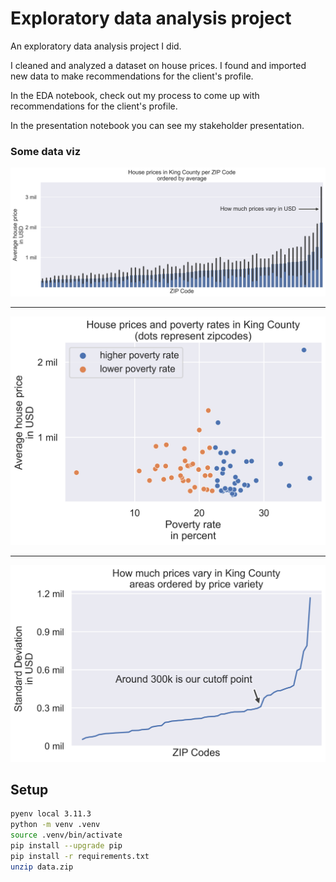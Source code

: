 # Exploratory data analysis project

An exploratory data analysis project I did.

I cleaned and analyzed a dataset on house prices. I found and imported new data to make recommendations for the client's profile.

In the EDA notebook, check out my process to come up with recommendations for the client's profile.

In the presentation notebook you can see my stakeholder presentation.

### Some data viz

![](price_avg_std.png)

---

![](price_v_poverty.png)

---

![](sd_cutoff.png)

## Setup

```bash
pyenv local 3.11.3
python -m venv .venv
source .venv/bin/activate
pip install --upgrade pip
pip install -r requirements.txt
unzip data.zip
```
